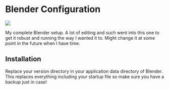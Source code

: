 
# Blender Configuration #

![](https://github.com/catlinman/nekoconfig/blob/master/blender/preview.png)

My complete Blender setup. A lot of editing and such went into this one to get it robust and running the way I wanted it to. Might change it at some point in the future when I have time.

## Installation ##

Replace your version directory in your application data directory of Blender.
This replaces everything including your startup file so make sure you have a
backup just in case!